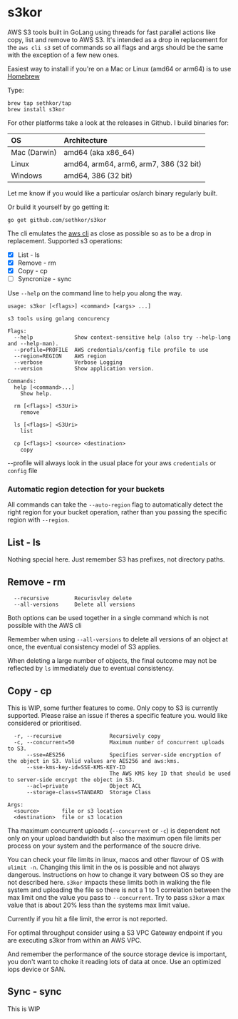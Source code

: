 # s3kor
AWS S3 tools built in GoLang using threads for fast parallel actions like copy, list and remove to AWS S3.  It's intended as a drop in replacement for the `aws cli s3` set of commands so all flags and args should be the same with the exception of a few new ones.

Easiest way to install if you're on a Mac or Linux (amd64 or arm64)  is to use [Homebrew](https://brew.sh/)

Type:

```
brew tap sethkor/tap
brew install s3kor
```

For other platforms take a look at the releases in Github.  I build binaries for:

|OS            | Architecture                           |
|:------------ |:-------------------------------------- |
|Mac (Darwin)  | amd64 (aka x86_64)                     |
|Linux         | amd64, arm64, arm6, arm7, 386 (32 bit) |
|Windows       | amd64, 386 (32 bit)                    |

Let me know if you would like a particular os/arch binary regularly built.

Or build it yourself by go getting it:
```
go get github.com/sethkor/s3kor
```


The cli emulates the [aws cli](https://aws.amazon.com/cli/) as close as possible so as to be a drop in replacement.  Supported s3 operations:

- [X] List - ls
- [X] Remove - rm
- [X] Copy - cp
- [ ] Syncronize - sync

Use `--help` on the command line to help you along the way.

```cassandraql
usage: s3kor [<flags>] <command> [<args> ...]

s3 tools using golang concurency

Flags:
  --help             Show context-sensitive help (also try --help-long and --help-man).
  --profile=PROFILE  AWS credentials/config file profile to use
  --region=REGION    AWS region
  --verbose          Verbose Logging
  --version          Show application version.

Commands:
  help [<command>...]
    Show help.

  rm [<flags>] <S3Uri>
    remove

  ls [<flags>] <S3Uri>
    list

  cp [<flags>] <source> <destination>
    copy
```

--profile will always look in the usual place for your aws `credentials` or `config` file

### Automatic region detection for your buckets
All commands can take the `--auto-region` flag to automatically detect the right region for your bucket operation, rather than you passing the specific region with `--region`.


## List - ls
Nothing special here.  Just remember S3 has prefixes, not directory paths.

## Remove - rm
```
  --recursive        Recurisvley delete
  --all-versions     Delete all versions
```

Both options can be used together in a single command which is not possible with the AWS cli

Remember when using `--all-versions` to delete all versions of an object at once, the eventual consistency model of S3 applies.

When deleting a large number of objects, the final outcome may not be reflected by `ls` immediately due to eventual consistency.

## Copy - cp
This is WIP, some further features to come.  Only copy to S3 is currently supported. Please raise an issue if theres a specific feature you. would like considered or prioritised.

```
  -r, --recursive               Recursively copy
  -c, --concurrent=50           Maximum number of concurrent uploads to S3.
      --sse=AES256              Specifies server-side encryption of the object in S3. Valid values are AES256 and aws:kms.
      --sse-kms-key-id=SSE-KMS-KEY-ID  
                                The AWS KMS key ID that should be used to server-side encrypt the object in S3.
      --acl=private             Object ACL
      --storage-class=STANDARD  Storage Class

Args:
  <source>       file or s3 location
  <destination>  file or s3 location
```

Tha maximum concurrent uploads (`--concurrent` or `-c`) is dependent not only on your upload bandwidth but also the maximum open file limits per process on your system and the performance of the soucre drive.  

You can check your file limits in linux, macos and other flavour of OS with `ulimit -n`.  Changing this limit in the os is possible and not always dangerous.  Instructions on how to change it vary between OS so they are not described here.  `s3kor` impacts these limits both in walking the file system and uploading the file so there is not a 1 to 1 correlation between the max limit ond the value you pass to `--concurrent`.  Try to pass `s3kor` a max value that is about 20% less than the systems max limit value.

Currently if you hit a file limit, the error is not reported.

For optimal throughput consider using a S3 VPC Gateway endpoint if you are executing s3kor from within an AWS VPC.

And remember the performance of the source storage device is important, you don't want to choke it reading lots of data at once.  Use an optimized iops device or SAN.
  
## Sync - sync
This is WIP





